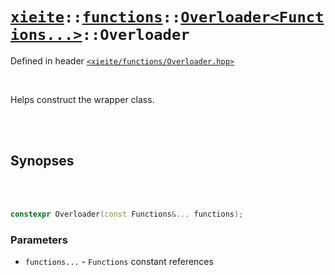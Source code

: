 # [`xieite`](../../../README.md)`::`[`functions`](../../../docs/functions.md)`::`[`Overloader<Functions...>`](../../../docs/functions/Overloader.md)`::Overloader`
Defined in header [`<xieite/functions/Overloader.hpp>`](../../../include/xieite/functions/Overloader.hpp)

<br/>

Helps construct the wrapper class.

<br/><br/>

## Synopses

<br/><br/>

```cpp
constexpr Overloader(const Functions&... functions);
```
### Parameters
- `functions...` - `Functions` constant references

